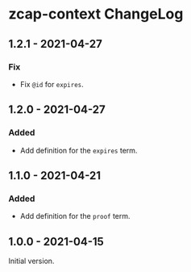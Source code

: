# zcap-context ChangeLog

## 1.2.1 - 2021-04-27

### Fix
- Fix `@id` for `expires`.

## 1.2.0 - 2021-04-27

### Added
- Add definition for the `expires` term.

## 1.1.0 - 2021-04-21

### Added
- Add definition for the `proof` term.

## 1.0.0 - 2021-04-15

Initial version.
